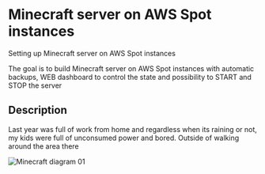 # Minecraft server on AWS Spot instances
Setting up Minecraft server on AWS Spot instances

The goal is to build Minecraft server on AWS Spot instances with automatic backups, WEB dashboard to control the state and possibility to START and STOP the server

## Description
Last year was full of work from home and regardless when its raining or not, my kids were full of unconsumed power and bored.
Outside of walking around the area there 

![Minecraft diagram 01](https://github.com/wojtekkubiak/wwwminecraft/blob/master/pictures/MinecraftServer.png?raw=true "Minecraft diagram 01")



